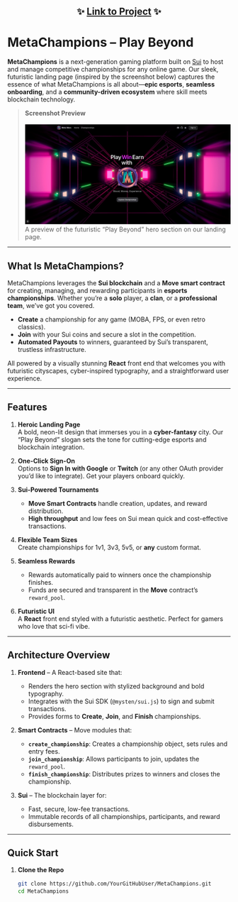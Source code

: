 <div align="center">

## ✨ [**Link to Project**](https://meta-wars.vercel.app/) ✨

</div>

# MetaChampions – Play Beyond

**MetaChampions** is a next-generation gaming platform built on [Sui](https://sui.io/) to host and manage competitive championships for any online game. Our sleek, futuristic landing page (inspired by the screenshot below) captures the essence of what MetaChampions is all about—**epic esports**, **seamless onboarding**, and a **community-driven ecosystem** where skill meets blockchain technology.



> **Screenshot Preview**  
> <br>
> <img src="https://github.com/denyskozak/meta-champios/blob/main/image.png" alt="MetaChampions screenshot" width="600" />
> <br>
> A preview of the futuristic “Play Beyond” hero section on our landing page.

---

## What Is MetaChampions?

MetaChampions leverages the **Sui blockchain** and a **Move smart contract** for creating, managing, and rewarding participants in **esports championships**. Whether you’re a **solo** player, a **clan**, or a **professional team**, we’ve got you covered.

- **Create** a championship for any game (MOBA, FPS, or even retro classics).
- **Join** with your Sui coins and secure a slot in the competition.
- **Automated Payouts** to winners, guaranteed by Sui’s transparent, trustless infrastructure.

All powered by a visually stunning **React** front end that welcomes you with futuristic cityscapes, cyber-inspired typography, and a straightforward user experience.

---

## Features

1. **Heroic Landing Page**  
   A bold, neon-lit design that immerses you in a **cyber-fantasy** city. Our “Play Beyond” slogan sets the tone for cutting-edge esports and blockchain integration.

2. **One-Click Sign-On**  
   Options to **Sign In with Google** or **Twitch** (or any other OAuth provider you’d like to integrate). Get your players onboard quickly.

3. **Sui-Powered Tournaments**
    - **Move Smart Contracts** handle creation, updates, and reward distribution.
    - **High throughput** and low fees on Sui mean quick and cost-effective transactions.

4. **Flexible Team Sizes**  
   Create championships for 1v1, 3v3, 5v5, or **any** custom format.

5. **Seamless Rewards**
    - Rewards automatically paid to winners once the championship finishes.
    - Funds are secured and transparent in the **Move** contract’s `reward_pool`.

6. **Futuristic UI**  
   A **React** front end styled with a futuristic aesthetic. Perfect for gamers who love that sci-fi vibe.

---

## Architecture Overview

1. **Frontend** – A React-based site that:
    - Renders the hero section with stylized background and bold typography.
    - Integrates with the Sui SDK (`@mysten/sui.js`) to sign and submit transactions.
    - Provides forms to **Create**, **Join**, and **Finish** championships.

2. **Smart Contracts** – Move modules that:
    - **`create_championship`**: Creates a championship object, sets rules and entry fees.
    - **`join_championship`**: Allows participants to join, updates the `reward_pool`.
    - **`finish_championship`**: Distributes prizes to winners and closes the championship.

3. **Sui** – The blockchain layer for:
    - Fast, secure, low-fee transactions.
    - Immutable records of all championships, participants, and reward disbursements.

---

## Quick Start

1. **Clone the Repo**
   ```bash
   git clone https://github.com/YourGitHubUser/MetaChampions.git
   cd MetaChampions
